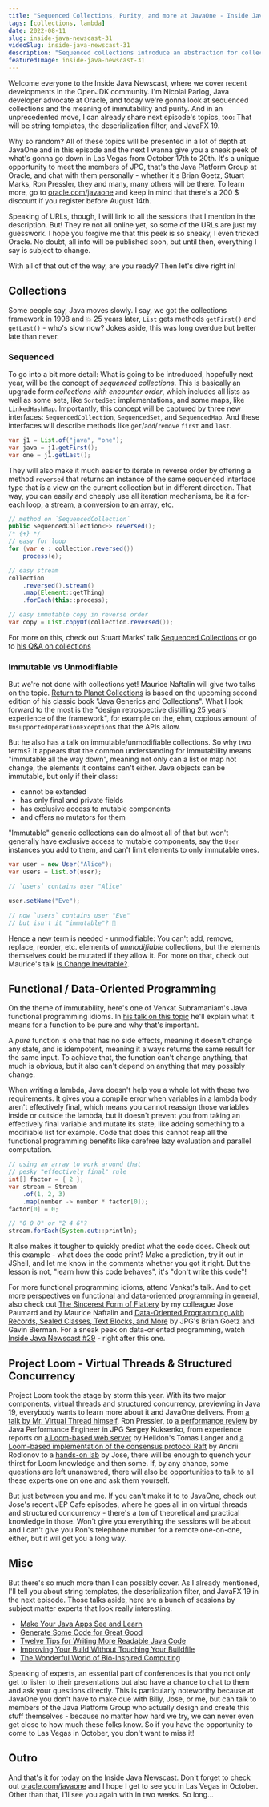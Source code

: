 ```yaml
---
title: "Sequenced Collections, Purity, and more at JavaOne - Inside Java Newscast #31"
tags: [collections, lambda]
date: 2022-08-11
slug: inside-java-newscast-31
videoSlug: inside-java-newscast-31
description: "Sequenced collections introduce an abstraction for collections with a known encounter order like all lists and some sets and maps. It will be easy to add, get, or remove the first and last elements and to iterate or stream in reverse order. We're also discussing immutable collections and pure functions. More on all of this at JavaOne!"
featuredImage: inside-java-newscast-31
---
```


Welcome everyone to the Inside Java Newscast, where we cover recent developments in the OpenJDK community.
I'm Nicolai Parlog, Java developer advocate at Oracle, and today we're gonna look at sequenced collections and the meaning of immutability and purity.
And in an unprecedented move, I can already share next episode's topics, too:
That will be string templates, the deserialization filter, and JavaFX 19.

Why so random?
All of these topics will be presented in a lot of depth at JavaOne and in this episode and the next I wanna give you a sneak peek of what's gonna go down in Las Vegas from October 17th to 20th.
It's a unique opportunity to meet the members of JPG, that's the Java Platform Group at Oracle, and chat with them personally - whether it's Brian Goetz, Stuart Marks, Ron Pressler, they and many, many others will be there.
To learn more, go to [oracle.com/javaone][j1] and keep in mind that there's a 200 $ discount if you register before August 14th.

Speaking of URLs, though, I will link to all the sessions that I mention in the description.
But!
They're not all online yet, so some of the URLs are just my guesswork.
I hope you forgive me that this peek is so sneaky, I even tricked Oracle.
No doubt, all info will be published soon, but until then, everything I say is subject to change.

With all of that out of the way, are you ready?
Then let's dive right in!

[j1]: https://www.oracle.com/javaone/


## Collections

Some people say, Java moves slowly.
I say, we got the collections framework in 1998 and 💥 25 years later, `List` gets methods `getFirst()` and `getLast()` - who's slow now?
Jokes aside, this was long overdue but better late than never.

### Sequenced

To go into a bit more detail:
What is going to be introduced, hopefully next year, will be the concept of _sequenced collections_.
This is basically an upgrade form _collections with encounter order_, which includes all lists as well as some sets, like `SortedSet` implementations, and some maps, like `LinkedHashMap`.
Importantly, this concept will be captured by three new interfaces: `SequencedCollection`, `SequencedSet`, and `SequencedMap`.
And these interfaces will describe methods like `get`/`add`/`remove` `first` and `last`.

```java
var j1 = List.of("java", "one");
var java = j1.getFirst();
var one = j1.getLast();
```

They will also make it much easier to iterate in reverse order by offering a method `reversed` that returns an instance of the same sequenced interface type that is a view on the current collection but in different direction.
That way, you can easily and cheaply use all iteration mechanisms, be it a for-each loop, a stream, a conversion to an array, etc.

```java
// method on `SequencedCollection`
public SequencedCollection<E> reversed();
/* {+} */
// easy for loop
for (var e : collection.reversed())
	process(e);

// easy stream
collection
	.reversed().stream()
	.map(Element::getThing)
	.forEach(this::process);

// easy immutable copy in reverse order
var copy = List.copyOf(collection.reversed());
```

For more on this, check out Stuart Marks' talk [Sequenced Collections][1422] or go to [his Q&A on collections][2634]

### Immutable vs Unmodifiable

But we're not done with collections yet!
Maurice Naftalin will give two talks on the topic.
[Return to Planet Collections][3829] is based on the upcoming second edition of his classic book "Java Generics and Collections".
What I look forward to the most is the "design retrospective distilling 25 years' experience of the framework", for example on the, ehm, copious amount of `UnsupportedOperationException`s that the APIs allow.

But he also has a talk on immutable/unmodifiable collections.
So why two terms?
It appears that the common understanding for immutability means "immutable all the way down", meaning not only can a list or map not change, the elements it contains can't either.
Java objects can be immutable, but only if their class:

* cannot be extended
* has only final and private fields
* has exclusive access to mutable components
* and offers no mutators for them

"Immutable" generic collections can do almost all of that but won't generally have exclusive access to mutable components, say the `User` instances you add to them, and can't limit elements to only immutable ones.

```java
var user = new User("Alice");
var users = List.of(user);

// `users` contains user "Alice"

user.setName("Eve");

// now `users` contains user "Eve"
// but isn't it "immutable"? 🤔
```

Hence a new term is needed - unmodifiable:
You can't add, remove, replace, reorder, etc. elements of _unmodifiable_ collections, but the elements themselves could be mutated if they allow it.
For more on that, check out Maurice's talk [Is Change Inevitable?][3837].

[1422]: https://reg.rf.oracle.com/flow/oracle/cloudworld/session-catalog/page/catalog?search=1422
[2634]: https://reg.rf.oracle.com/flow/oracle/cloudworld/session-catalog/page/catalog?search=2634
[3829]: https://reg.rf.oracle.com/flow/oracle/cloudworld/session-catalog/page/catalog?search=3829
[3837]: https://reg.rf.oracle.com/flow/oracle/cloudworld/session-catalog/page/catalog?search=3837


## Functional / Data-Oriented Programming

On the theme of immutability, here's one of Venkat Subramaniam's Java functional programming idioms.
In [his talk on this topic][1396] he'll explain what it means for a function to be pure and why that's important.

<!--
# Java Functional Programming Idioms

More idiomatic practices from Venkat:

* think declarative before functional
* apply the function pipeline pattern
* vertically align dots
* use method references where possible
* treat lambdas as glue code
* prefer better parameter names over types
* get used to cascading lambdas
* avoid shared mutability, keep lambdas pure

(JavaOne is two months out, so this is of course subject to change.)
-->

A _pure_ function is one that has no side effects, meaning it doesn't change any state, and is idempotent, meaning it always returns the same result for the same input.
To achieve that, the function can't change anything, that much is obvious, but it also can't depend on anything that may possibly change.

When writing a lambda, Java doesn't help you a whole lot with these two requirements.
It gives you a compile error when variables in a lambda body aren't effectively final, which means you cannot reassign those variables inside or outside the lambda, but it doesn't prevent you from taking an effectively final variable and mutate its state, like adding something to a modifiable list for example.
Code that does this cannot reap all the functional programming benefits like carefree lazy evaluation and parallel computation.

```java
// using an array to work around that
// pesky "effectively final" rule
int[] factor = { 2 };
var stream = Stream
	.of(1, 2, 3)
	.map(number -> number * factor[0]);
factor[0] = 0;

// "0 0 0" or "2 4 6"?
stream.forEach(System.out::println);
```

It also makes it tougher to quickly predict what the code does.
Check out this example - what does the code print?
Make a prediction, try it out in JShell, and let me know in the comments whether you got it right.
But the lesson is not, "learn how this code behaves", it's "don't write this code"!

For more functional programming idioms, attend Venkat's talk.
And to get more perspectives on functional and data-oriented programming in general, also check out [The Sincerest Form of Flattery][1426] by my colleague Jose Paumard and by Maurice Naftalin and [Data-Oriented Programming with Records, Sealed Classes, Text Blocks, and More][1410] by JPG's Brian Goetz and Gavin Bierman.
For a sneak peek on data-oriented programming, watch [Inside Java Newscast #29][ijn#29] - right after this one.

[1396]: https://reg.rf.oracle.com/flow/oracle/cloudworld/session-catalog/page/catalog?search=1396
[1426]: https://reg.rf.oracle.com/flow/oracle/cloudworld/session-catalog/page/catalog?search=1426
[1410]: https://reg.rf.oracle.com/flow/oracle/cloudworld/session-catalog/page/catalog?search=1410
[ijn#29]: https://www.youtube.com/watch?v=5qYJYGvVLg8


## Project Loom - Virtual Threads & Structured Concurrency

Project Loom took the stage by storm this year.
With its two major components, virtual threads and structured concurrency, previewing in Java 19, everybody wants to learn more about it and JavaOne delivers.
From [a talk by Mr. Virtual Thread himself][1424], Ron Pressler, to [a performance review][1423] by Java Performance Engineer in JPG Sergey Kuksenko, from experience reports on [a Loom-based web server][2597] by Helidon's Tomas Langer and [a Loom-based implementation of the consensus protocol Raft][3825] by Andrii Rodionov to a [hands-on lab][3733] by Jose, there will be enough to quench your thirst for Loom knowledge and then some.
If, by any chance, some questions are left unanswered, there will also be opportunities to talk to all these experts one on one and ask them yourself.

But just between you and me.
If you can't make it to to JavaOne, check out Jose's recent JEP Cafe episodes, where he goes all in on virtual threads and structured concurrency - there's a ton of theoretical and practical knowledge in those.
Won't give you everything the sessions will be about and I can't give you Ron's telephone number for a remote one-on-one, either, but it will get you a long way.

<!--
[Project Loom: Modern Scalable Concurrency for the Java Platform][1424]
[Project Loom: Performance Review][1423]
[Java + Project Loom = Synchronous Performance][2597]
[Implementing Raft protocol with project Loom][3825]
[Project Loom Hands-on Lab][3733]
[Reactive Streams or Virtual Threads: Writing Asynchronous Java DB Access][2581]
-->

[3733]: https://reg.rf.oracle.com/flow/oracle/cloudworld/session-catalog/page/catalog?search=3733
[2630]: https://reg.rf.oracle.com/flow/oracle/cloudworld/session-catalog/page/catalog?search=2630
[3825]: https://reg.rf.oracle.com/flow/oracle/cloudworld/session-catalog/page/catalog?search=3825
[1423]: https://reg.rf.oracle.com/flow/oracle/cloudworld/session-catalog/page/catalog?search=1423
[1424]: https://reg.rf.oracle.com/flow/oracle/cloudworld/session-catalog/page/catalog?search=1424
[2597]: https://reg.rf.oracle.com/flow/oracle/cloudworld/session-catalog/page/catalog?search=2597
[2581]: https://reg.rf.oracle.com/flow/oracle/cloudworld/session-catalog/page/catalog?search=2581


## Misc

But there's so much more than I can possibly cover.
As I already mentioned, I'll tell you about string templates, the deserialization filter, and JavaFX 19 in the next episode.
Those talks aside, here are a bunch of sessions by subject matter experts that look really interesting.

* [Make Your Java Apps See and Learn][1391]
* [Generate Some Code for Great Good][1395]
* [Twelve Tips for Writing More Readable Java Code][1398]
* [Improving Your Build Without Touching Your Buildfile][1399]
* [The Wonderful World of Bio-Inspired Computing][3828]


Speaking of experts, an essential part of conferences is that you not only get to listen to their presentations but also have a chance to chat to them and ask your questions directly.
This is particularly noteworthy because at JavaOne you don't have to make due with Billy, Jose, or me, but can talk to members of the Java Platform Group who actually design and create this stuff themselves - because no matter how hard we try, we can never even get close to how much these folks know.
So if you have the opportunity to come to Las Vegas in October, you don't want to miss it!

[1391]: https://reg.rf.oracle.com/flow/oracle/cloudworld/session-catalog/page/catalog?search=1391
[1395]: https://reg.rf.oracle.com/flow/oracle/cloudworld/session-catalog/page/catalog?search=1395
[1398]: https://reg.rf.oracle.com/flow/oracle/cloudworld/session-catalog/page/catalog?search=1398
[1399]: https://reg.rf.oracle.com/flow/oracle/cloudworld/session-catalog/page/catalog?search=1399
[3828]: https://reg.rf.oracle.com/flow/oracle/cloudworld/session-catalog/page/catalog?search=3828

## Outro

And that's it for today on the Inside Java Newscast.
Don't forget to check out [oracle.com/javaone][j1] and I hope I get to see you in Las Vegas in October.
Other than that, I'll see you again with in two weeks.
So long...
